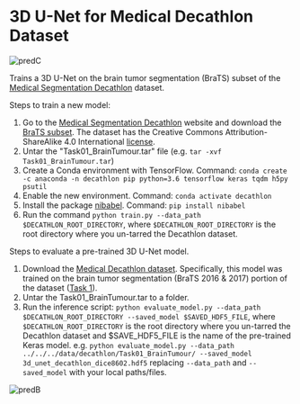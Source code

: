 # 3D U-Net for Medical Decathlon Dataset

![predC](https://github.com/NervanaSystems/topologies/blob/master/3D_UNet/keras_training_only_version/images/predC.png)

Trains a 3D U-Net on the brain tumor segmentation (BraTS) subset of the [Medical Segmentation Decathlon](http://medicaldecathlon.com/) dataset.

Steps to train a new model:

1. Go to the [Medical Segmentation Decathlon](http://medicaldecathlon.com) website and download the [BraTS subset](https://drive.google.com/file/d/1A2IU8Sgea1h3fYLpYtFb2v7NYdMjvEhU/view?usp=sharing). The dataset has the Creative Commons Attribution-ShareAlike 4.0 International [license](https://creativecommons.org/licenses/by-sa/4.0/).
2. Untar the "Task01_BrainTumour.tar" file (e.g. `tar -xvf Task01_BrainTumour.tar`)
3. Create a Conda environment with TensorFlow. Command: `conda create -c anaconda -n decathlon pip python=3.6 tensorflow keras tqdm h5py psutil`
4. Enable the new environment. Command: `conda activate decathlon`
5. Install the package [nibabel](http://nipy.org/nibabel/). Command: `pip install nibabel`
6. Run the command `python train.py --data_path $DECATHLON_ROOT_DIRECTORY`, where `$DECATHLON_ROOT_DIRECTORY` is the root directory where you un-tarred the Decathlon dataset.


Steps to evaluate a pre-trained 3D U-Net model.

1. Download the [Medical Decathlon dataset](http://medicaldecathlon.com/). Specifically, this model was trained on the brain tumor segmentation (BraTS 2016 & 2017) portion of the dataset ([Task 1](https://drive.google.com/open?id=1A2IU8Sgea1h3fYLpYtFb2v7NYdMjvEhU)).
2. Untar the Task01_BrainTumour.tar to a folder.
3. Run the inference script:
`python evaluate_model.py --data_path $DECATHLON_ROOT_DIRECTORY --saved_model $SAVED_HDF5_FILE`, where `$DECATHLON_ROOT_DIRECTORY` is the root directory where you un-tarred the Decathlon dataset and $SAVE_HDF5_FILE is the name of the pre-trained Keras model.
e.g. 
`python evaluate_model.py --data_path ../../../data/decathlon/Task01_BrainTumour/ --saved_model 3d_unet_decathlon_dice8602.hdf5`
replacing `--data_path` and `--saved_model` with your local paths/files.

 
 ![predB](https://github.com/NervanaSystems/topologies/blob/master/3D_UNet/keras_training_only_version/images/predB.png)
